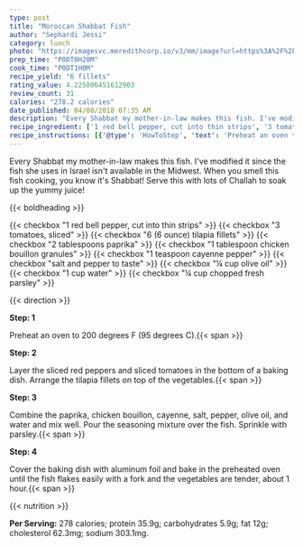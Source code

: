 ```yaml
---
type: post
title: "Moroccan Shabbat Fish"
author: "Sephardi Jessi"
category: lunch
photo: "https://imagesvc.meredithcorp.io/v3/mm/image?url=https%3A%2F%2Fimages.media-allrecipes.com%2Fuserphotos%2F2154853.jpg"
prep_time: "P0DT0H20M"
cook_time: "P0DT1H0M"
recipe_yield: "6 fillets"
rating_value: 4.225806451612903
review_count: 31
calories: "278.2 calories"
date_published: 04/08/2018 07:35 AM
description: "Every Shabbat my mother-in-law makes this fish. I've modified it since the fish she uses in Israel isn't available in the Midwest. When you smell this fish cooking, you know it's Shabbat! Serve this with lots of Challah to soak up the yummy juice!"
recipe_ingredient: ['1 red bell pepper, cut into thin strips', '3 tomatoes, sliced', '6 (6 ounce) tilapia fillets', '2 tablespoons paprika', '1 tablespoon chicken bouillon granules', '1 teaspoon cayenne pepper', 'salt and pepper to taste', '¼ cup olive oil', '1 cup water', '¼ cup chopped fresh parsley']
recipe_instructions: [{'@type': 'HowToStep', 'text': 'Preheat an oven to 200 degrees F (95 degrees C).\n'}, {'@type': 'HowToStep', 'text': 'Layer the sliced red peppers and sliced tomatoes in the bottom of a baking dish. Arrange the tilapia fillets on top of the vegetables.\n'}, {'@type': 'HowToStep', 'text': 'Combine the paprika, chicken bouillon, cayenne, salt, pepper, olive oil, and water and mix well. Pour the seasoning mixture over the fish. Sprinkle with parsley.\n'}, {'@type': 'HowToStep', 'text': 'Cover the baking dish with aluminum foil and bake in the preheated oven until the fish flakes easily with a fork and the vegetables are tender, about 1 hour.\n'}]
---
```


Every Shabbat my mother-in-law makes this fish. I've modified it since the fish she uses in Israel isn't available in the Midwest. When you smell this fish cooking, you know it's Shabbat! Serve this with lots of Challah to soak up the yummy juice! 

{{< boldheading >}}

{{< checkbox "1  red bell pepper, cut into thin strips" >}}
{{< checkbox "3  tomatoes, sliced" >}}
{{< checkbox "6 (6 ounce) tilapia fillets" >}}
{{< checkbox "2 tablespoons paprika" >}}
{{< checkbox "1 tablespoon chicken bouillon granules" >}}
{{< checkbox "1 teaspoon cayenne pepper" >}}
{{< checkbox "salt and pepper to taste" >}}
{{< checkbox "¼ cup olive oil" >}}
{{< checkbox "1 cup water" >}}
{{< checkbox "¼ cup chopped fresh parsley" >}}


{{< direction >}}

**Step: 1**

Preheat an oven to 200 degrees F (95 degrees C).{{< span >}}

**Step: 2**

Layer the sliced red peppers and sliced tomatoes in the bottom of a baking dish. Arrange the tilapia fillets on top of the vegetables.{{< span >}}

**Step: 3**

Combine the paprika, chicken bouillon, cayenne, salt, pepper, olive oil, and water and mix well. Pour the seasoning mixture over the fish. Sprinkle with parsley.{{< span >}}

**Step: 4**

Cover the baking dish with aluminum foil and bake in the preheated oven until the fish flakes easily with a fork and the vegetables are tender, about 1 hour.{{< span >}}

{{< nutrition >}}

**Per Serving:** 278 calories; protein 35.9g; carbohydrates 5.9g; fat 12g; cholesterol 62.3mg; sodium 303.1mg.